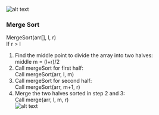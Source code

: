 ![alt text](https://github.com/vectormars/CPP/blob/master/Algorithm/Sort/Sort.JPG)

### Merge Sort
MergeSort(arr[], l,  r)   
If r > l   
  1. Find the middle point to divide the array into two halves:      
    middle m = (l+r)/2   
  2. Call mergeSort for first half:      
             Call mergeSort(arr, l, m)   
  3. Call mergeSort for second half:   
             Call mergeSort(arr, m+1, r)   
  4. Merge the two halves sorted in step 2 and 3:   
             Call merge(arr, l, m, r)   
 ![alt text](https://github.com/vectormars/CPP/blob/master/Algorithm/Sort/Merge-Sort-Tutorial.png)
